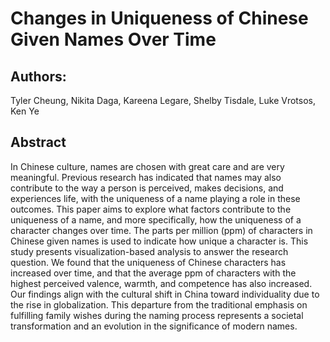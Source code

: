 # Changes in Uniqueness of Chinese Given Names Over Time

## Authors: 
Tyler Cheung, Nikita Daga, Kareena Legare, Shelby Tisdale, Luke Vrotsos, Ken Ye

## Abstract
In Chinese culture, names are chosen with great care and are very meaningful. Previous research has indicated that names may also contribute to the way a person is perceived, makes decisions, and experiences life, with the uniqueness of a name playing a role in these outcomes. This paper aims to explore what factors contribute to the uniqueness of a name, and more specifically, how the uniqueness of a character changes over time. The parts per million (ppm) of characters in Chinese given names is used to indicate how unique a character is. This study presents visualization-based analysis to answer the research question. We found that the uniqueness of Chinese characters has increased over time, and that the average ppm of characters with the highest perceived valence, warmth, and competence has also increased. Our findings align with the cultural shift in China toward individuality due to the rise in globalization. This departure from the traditional emphasis on fulfilling family wishes during the naming process represents a societal transformation and an evolution in the significance of modern names.
